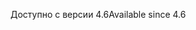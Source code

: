 <span data-ttu-id="478fe-101">Доступно с версии 4.6</span><span class="sxs-lookup"><span data-stu-id="478fe-101">Available since 4.6</span></span>